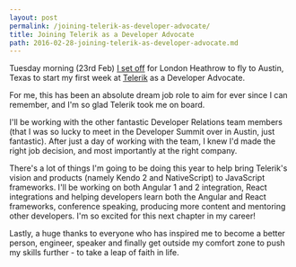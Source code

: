 ```yaml
---
layout: post
permalink: /joining-telerik-as-developer-advocate/
title: Joining Telerik as a Developer Advocate
path: 2016-02-28-joining-telerik-as-developer-advocate.md
---
```


Tuesday morning (23rd Feb) [I set off](https://twitter.com/toddmotto/status/702054975451561984) for London Heathrow to fly to Austin, Texas to start my first week at [Telerik](http://telerik.com) as a Developer Advocate.

For me, this has been an absolute dream job role to aim for ever since I can remember, and I'm so glad Telerik took me on board.

I'll be working with the other fantastic Developer Relations team members (that I was so lucky to meet in the Developer Summit over in Austin, just fantastic). After just a day of working with the team, I knew I'd made the right job decision, and most importantly at the right company.

There's a lot of things I'm going to be doing this year to help bring Telerik's vision and products (namely Kendo 2 and NativeScript) to JavaScript frameworks. I'll be working on both Angular 1 and 2 integration, React integrations and helping developers learn both the Angular and React frameworks, conference speaking, producing more content and mentoring other developers. I'm so excited for this next chapter in my career!

Lastly, a huge thanks to everyone who has inspired me to become a better person, engineer, speaker and finally get outside my comfort zone to push my skills further - to take a leap of faith in life.

